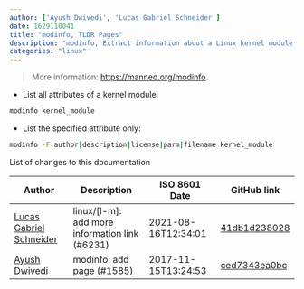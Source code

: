 ```yaml
---
author: ['Ayush Dwivedi', 'Lucas Gabriel Schneider']
date: 1629110041
title: "modinfo, TLDR Pages"
description: "modinfo, Extract information about a Linux kernel module."
categories: "linux"
---
```

> More information: <https://manned.org/modinfo>.

- List all attributes of a kernel module:

```bash
modinfo kernel_module
```

- List the specified attribute only:

```bash
modinfo -F author|description|license|parm|filename kernel_module
```
List of changes to this documentation


Author | Description | ISO 8601 Date | GitHub link
------|-----|-----|-----
[Lucas Gabriel Schneider](mailto:casdpa@gmail.com) | linux/[l-m]: add more information link (#6231) | 2021-08-16T12:34:01 | [41db1d238028](https://github.com/tldr-pages/tldr/commit/41db1d2380286234a89aaa2131d8e1d1c531b850)
[Ayush Dwivedi](mailto:itsayushdwivedi@gmail.com) | modinfo: add page (#1585) | 2017-11-15T13:24:53 | [ced7343ea0bc](https://github.com/tldr-pages/tldr/commit/ced7343ea0bc6e248641a4c35e9a9740712e5b3b)

